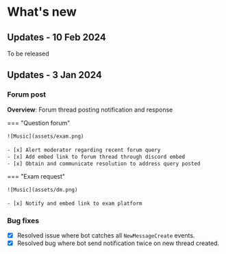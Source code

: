 # What's new

## Updates - 10 Feb 2024

To be released

## Updates - 3 Jan 2024

### **Forum post**
**Overview**: Forum thread posting notification and response

=== "Question forum"

    ![Music](assets/exam.png)

    - [x] Alert moderator regarding recent forum query
    - [x] Add embed link to forum thread through discord embed
    - [x] Obtain and communicate resolution to address query posted

=== "Exam request"

    ![Music](assets/dm.png)
   
    - [x] Notify and embed link to exam platform

### **Bug fixes**
- [x] Resolved issue where bot catches all `NewMessageCreate` events.
- [x] Resolved bug where bot send notification twice on new thread created.
